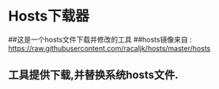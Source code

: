 # Hosts下载器
##这是一个hosts文件下载并修改的工具
##hosts镜像来自 : https://raw.githubusercontent.com/racaljk/hosts/master/hosts
## 工具提供下载,并替换系统hosts文件.
